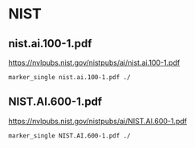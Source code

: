 # NIST

## nist.ai.100-1.pdf

https://nvlpubs.nist.gov/nistpubs/ai/nist.ai.100-1.pdf

```
marker_single nist.ai.100-1.pdf ./
```

## NIST.AI.600-1.pdf

https://nvlpubs.nist.gov/nistpubs/ai/NIST.AI.600-1.pdf

```
marker_single NIST.AI.600-1.pdf ./
```
